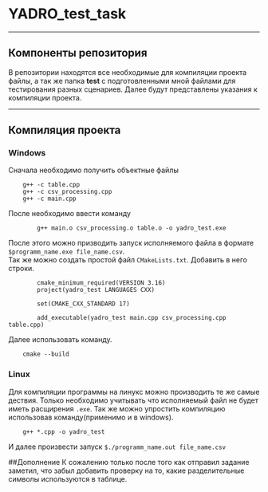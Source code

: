 # YADRO_test_task
---
## Компоненты репозитория
В репозитории находятся все необходимые для компиляции проекта файлы, а так же папка **test** с подготовленными мной файлами для тестирования разных сценариев.
Далее будут представлены указания к компиляции проекта.

---
## Компиляция проекта
### Windows 
Сначала необходимо получить объектные файлы
```
	g++ -c table.cpp
	g++ -c csv_processing.cpp
	g++ -c main.cpp
```
После необходимо ввести команду
```
        g++ main.o csv_processing.o table.o -o yadro_test.exe
```        
После этого можно призводить запуск исполняемого файла в формате `$programm_name.exe file_name.csv`.  
Так же можно создать простой файл `CMakeLists.txt`.
Добавить в него строки.
```
        cmake_minimum_required(VERSION 3.16)
        project(yadro_test LANGUAGES CXX)

        set(CMAKE_CXX_STANDARD 17)

        add_executable(yadro_test main.cpp csv_processing.cpp table.cpp)
``` 
Далее использовать команду.
```
	cmake --build
```
### Linux
Для компиляции программы на линукс можно производить те же самые дествия. Только необходимо учитывать что исполняемый файл не будет иметь расщирения `.exe`.
Так же можно упростить компиляцию использовав команду(применимо и в windows).
```
    g++ *.cpp -o yadro_test
```
И далее произвести запуск `$./programm_name.out file_name.csv`

##Дополнение
К сожалению только после того как отправил задание заметил, что забыл добавить проверку на то, какие разделительные символы используются в таблице. 
